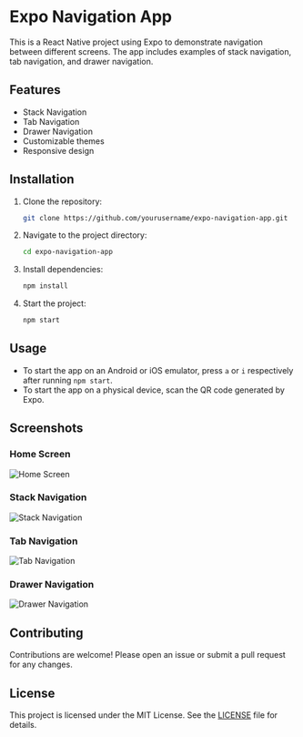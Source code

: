 # Expo Navigation App

This is a React Native project using Expo to demonstrate navigation between different screens. The app includes examples of stack navigation, tab navigation, and drawer navigation.

## Features

- Stack Navigation
- Tab Navigation
- Drawer Navigation
- Customizable themes
- Responsive design

## Installation

1. Clone the repository:
   ```sh
   git clone https://github.com/yourusername/expo-navigation-app.git
   ```
2. Navigate to the project directory:
   ```sh
   cd expo-navigation-app
   ```
3. Install dependencies:
   ```sh
   npm install
   ```
4. Start the project:
   ```sh
   npm start
   ```

## Usage

- To start the app on an Android or iOS emulator, press `a` or `i` respectively after running `npm start`.
- To start the app on a physical device, scan the QR code generated by Expo.

## Screenshots

### Home Screen
![Home Screen](./screenshots/home.png)

### Stack Navigation
![Stack Navigation](./screenshots/stack-navigation.png)

### Tab Navigation
![Tab Navigation](./screenshots/tab-navigation.png)

### Drawer Navigation
![Drawer Navigation](./screenshots/drawer-navigation.png)

## Contributing

Contributions are welcome! Please open an issue or submit a pull request for any changes.

## License

This project is licensed under the MIT License. See the [LICENSE](./LICENSE) file for details.
